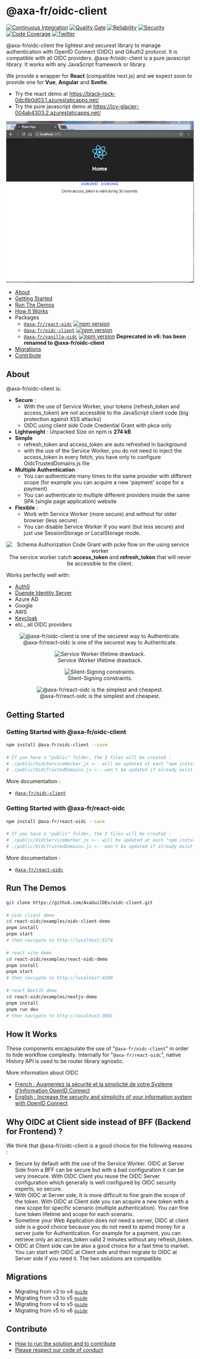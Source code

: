 # @axa-fr/oidc-client

[![Continuous Integration](https://github.com/AxaGuilDEv/react-oidc/actions/workflows/npm-publish.yml/badge.svg)](https://github.com/AxaGuilDEv/react-oidc/actions/workflows/npm-publish.yml)
[![Quality Gate](https://sonarcloud.io/api/project_badges/measure?project=AxaGuilDEv_react-oidc&metric=alert_status)](https://sonarcloud.io/dashboard?id=AxaGuilDEv_react-oidc) [![Reliability](https://sonarcloud.io/api/project_badges/measure?project=AxaGuilDEv_react-oidc&metric=reliability_rating)](https://sonarcloud.io/component_measures?id=AxaGuilDEv_react-oidc&metric=reliability_rating) [![Security](https://sonarcloud.io/api/project_badges/measure?project=AxaGuilDEv_react-oidc&metric=security_rating)](https://sonarcloud.io/component_measures?id=AxaGuilDEv_react-oidc&metric=security_rating) [![Code Coverage](https://sonarcloud.io/api/project_badges/measure?project=AxaGuilDEv_react-oidc&metric=coverage)](https://sonarcloud.io/component_measures?id=AxaGuilDEv_react-oidc&metric=Coverage) [![Twitter](https://img.shields.io/twitter/follow/GuildDEvOpen?style=social)](https://twitter.com/intent/follow?screen_name=GuildDEvOpen)

@axa-fr/oidc-client the lightest and securest library to manage authentication with OpenID Connect (OIDC) and OAuth2 protocol. It is compatible with all OIDC providers.
@axa-fr/oidc-client is a pure javascript library. It works with any JavaScript framework or library.

We provide a wrapper for **React** (compatible next.js) and we expect soon to provide one for **Vue**, **Angular** and **Svelte**.

- Try the react demo at https://black-rock-0dc6b0d03.1.azurestaticapps.net/
- Try the pure javascript demo at https://icy-glacier-004ab4303.2.azurestaticapps.net/

<p align="center">
    <img src="./docs/img/introduction.gif"
     alt="Sample React Oicd"
      />
</p>

- [About](#about)
- [Getting Started](#getting-started)
- [Run The Demos](#run-the-demos)
- [How It Works](#how-it-works)
- Packages
  - [`@axa-fr/react-oidc`](./packages/react-oidc#readme.md) [![npm version](https://badge.fury.io/js/%40axa-fr%2Freact-oidc.svg)](https://badge.fury.io/js/%40axa-fr%2Freact-oidc)
  - [`@axa-fr/oidc-client`](./packages/oidc-client#readme.md) [![npm version](https://badge.fury.io/js/%40axa-fr%2Foidc-client.svg)](https://badge.fury.io/js/%40axa-fr%2Foidc-client)
  - [`@axa-fr/vanilla-oidc`](./packages/oidc-client#readme.md) [![npm version](https://badge.fury.io/js/%40axa-fr%2Fvanilla-oidc.svg)](https://badge.fury.io/js/%40axa-fr%2Fvanilla-oidc) **Deprecated in v6: has been renamed to @axa-fr/oidc-client**
- [Migrations](#migrations)
- [Contribute](#contribute)

## About

@axa-fr/oidc-client is:

- **Secure** :
  - With the use of Service Worker, your tokens (refresh_token and access_token) are not accessible to the JavaScript client code (big protection against XSS attacks)
  - OIDC using client side Code Credential Grant with pkce only
- **Lightweight** : Unpacked Size on npm is **274 kB**
- **Simple**
  - refresh_token and access_token are auto refreshed in background
  - with the use of the Service Worker, you do not need to inject the access_token in every fetch, you have only to configure OidcTrustedDomains.js file
- **Multiple Authentication** :
  - You can authenticate many times to the same provider with different scope (for example you can acquire a new 'payment' scope for a payment)
  - You can authenticate to multiple different providers inside the same SPA (single page application) website
- **Flexible** :
  - Work with Service Worker (more secure) and without for older browser (less secure). 
  - You can disable Service Worker if you want (but less secure) and just use SessionStorage or LocalStorage mode.

<p align="center">
    <img src="./docs/img/schema_pcke_client_side_with_service_worker.png"
     alt="Schema Authorization Code Grant with pcke flow on the using service worker"
      />
  <br>
  The service worker catch <b>access_token</b> and <b>refresh_token</b> that will never be accessible to the client.
</p>

Works perfectly well with:

- [Auth0](https://auth0.com/)
- [Duende Identity Server](https://duendesoftware.com/)
- Azure AD
- Google
- AWS
- [Keycloak](https://www.keycloak.org/)
- etc., all OIDC providers

<p align="center">
    <img src="./docs/img/react-oidc-secure.PNG"
     alt="@axa-fr/oidc-client is one of the securest way to Authenticate."
      />
  <br>
  @axa-fr/react-oidc is one of the securest way to Authenticate.
</p>

<p align="center">
    <img src="./docs/img/react-oidc-lifetime.PNG"
     alt="Service Worker lifetime drawback. "
      />
  <br>
  Service Worker lifetime drawback.
</p>

<p align="center">
    <img src="./docs/img/react-oidc-silent.PNG"
     alt="Silent-Signing constraints. "
      />
  <br>
  Silent-Signing constraints.
</p>

<p align="center">
    <img src="./docs/img/react-oidc-cost.PNG"
     alt="@axa-fr/react-oidc is the simplest and cheapest."
      />
  <br>
  @axa-fr/react-oidc is the simplest and cheapest.
</p>

## Getting Started

### Getting Started with @axa-fr/oidc-client

```sh
npm install @axa-fr/oidc-client --save

# If you have a "public" folder, the 2 files will be created :
# ./public/OidcServiceWorker.js <-- will be updated at each "npm install"
# ./public/OidcTrustedDomains.js <-- won't be updated if already exist
```

More documentation :

- [`@axa-fr/oidc-client`](./packages/oidc-client#readme)

### Getting Started with @axa-fr/react-oidc

```sh
npm install @axa-fr/react-oidc --save

# If you have a "public" folder, the 2 files will be created :
# ./public/OidcServiceWorker.js <-- will be updated at each "npm install"
# ./public/OidcTrustedDomains.js <-- won't be updated if already exist
```

More documentation :

- [`@axa-fr/react-oidc`](./packages/react#readme)

## Run The Demos

```sh
git clone https://github.com/AxaGuilDEv/oidc-client.git

# oidc client demo
cd react-oidc/examples/oidc-client-demo
pnpm install
pnpm start
# then navigate to http://localhost:5174

# react vite demo
cd react-oidc/examples/react-oidc-demo
pnpm install
pnpm start
# then navigate to http://localhost:4200

# react NextJS demo
cd react-oidc/examples/nextjs-demo
pnpm install
pnpm run dev
# then navigate to http://localhost:3001
```

## How It Works

These components encapsulate the use of "`@axa-fr/oidc-client`" in order to hide workflow complexity.
Internally for "`@axa-fr/react-oidc`", native History API is used to be router library agnostic.

More information about OIDC

- [French : Augmentez la sécurité et la simplicité de votre Système d’Information OpenID Connect](https://medium.com/just-tech-it-now/augmentez-la-s%C3%A9curit%C3%A9-et-la-simplicit%C3%A9-de-votre-syst%C3%A8me-dinformation-avec-oauth-2-0-cf0732d71284)
- [English : Increase the security and simplicity of your information system with OpenID Connect](https://medium.com/just-tech-it-now/increase-the-security-and-simplicity-of-your-information-system-with-openid-connect-fa8c26b99d6d)

## Why OIDC at Client side instead of BFF (Backend for Frontend) ?

We think that @axa-fr/oidc-client is a good choice for the following reasons :
- Secure by default with the use of the Service Worker. OIDC at Server Side from a BFF can be secure but with a bad configuration it can be very insecure. With OIDC Client you reuse the OIDC Server configuration which generally is well configured by OIDC security experts, so secure.
- With OIDC at Server side, It is more difficult to fine grain the scope of the token. With OIDC at Client side you can acquire a new token with a new scope for specific scenario (multiple authentication). You can fine tune token lifetime and scope for each scenario.
- Sometime your Web Application does not need a server, OIDC at client side is a good choice because you do not need to spend money for a server juste for Authentication. For example for a payment, you can retrieve only an access_token valid 2 minutes without any refresh_token.
- OIDC at Client side can be also a good choice for a fast time to market. You can start with OIDC at Client side and then migrate to OIDC at Server side if you need it. The two solutions are compatible.

## Migrations

- Migrating from v3 to v4 [`guide`](./MIGRATION_GUIDE_V3_TO_V4.md)
- Migrating from v3 to v5 [`guide`](./MIGRATION_GUIDE_V3_TO_V5.md)
- Migrating from v4 to v5 [`guide`](./MIGRATION_GUIDE_V4_TO_V5.md)
- Migrating from v5 to v6 [`guide`](./MIGRATION_GUIDE_V5_TO_V6.md)

## Contribute

- [How to run the solution and to contribute](./CONTRIBUTING.md)
- [Please respect our code of conduct](./CODE_OF_CONDUCT.md)

